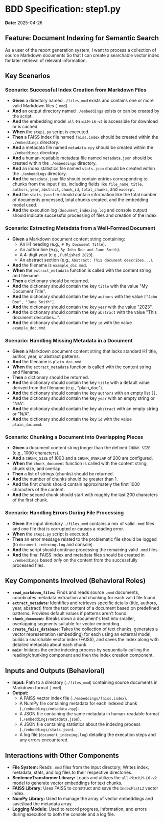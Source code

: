 # BDD Specification: step1.py

**Date:** 2025-04-26

## Feature: Document Indexing for Semantic Search

As a user of the report generation system,
I want to process a collection of source Markdown documents
So that I can create a searchable vector index for later retrieval of relevant information.

## Key Scenarios

### Scenario: Successful Index Creation from Markdown Files

* **Given** a directory named `./files_mmd` exists and contains one or more valid Markdown files (`.mmd`).
* **And** an output directory named `./embeddings` exists or can be created by the script.
* **And** the embedding model `all-MiniLM-L6-v2` is accessible for download or is cached.
* **When** the `step1.py` script is executed.
* **Then** a FAISS index file named `faiss.index` should be created within the `./embeddings` directory.
* **And** a metadata file named `metadata.npy` should be created within the `./embeddings` directory.
* **And** a human-readable metadata file named `metadata.json` should be created within the `./embeddings` directory.
* **And** an index statistics file named `stats.json` should be created within the `./embeddings` directory.
* **And** the `metadata.json` file should contain entries corresponding to chunks from the input files, including fields like `file_name`, `title`, `authors`, `year`, `abstract`, `chunk_id`, `total_chunks`, and `excerpt`.
* **And** the `stats.json` file should contain information like the total number of documents processed, total chunks created, and the embedding model used.
* **And** the execution log (`document_indexing.log` and console output) should indicate successful processing of files and creation of the index.

### Scenario: Extracting Metadata from a Well-Formed Document

* **Given** a Markdown document content string containing:
  * An H1 heading (e.g., `# My Document Title`).
  * An author line (e.g., `By John Doe and Jane Smith`).
  * A 4-digit year (e.g., `Published 2023`).
  * An abstract section (e.g., `Abstract: This document describes...`).
* **And** the filename is `example_doc.mmd`.
* **When** the `extract_metadata` function is called with the content string and filename.
* **Then** a dictionary should be returned.
* **And** the dictionary should contain the key `title` with the value "My Document Title".
* **And** the dictionary should contain the key `authors` with the value `["John Doe", "Jane Smith"]`.
* **And** the dictionary should contain the key `year` with the value "2023".
* **And** the dictionary should contain the key `abstract` with the value "This document describes...".
* **And** the dictionary should contain the key `id` with the value `example_doc.mmd`.

### Scenario: Handling Missing Metadata in a Document

* **Given** a Markdown document content string that lacks standard H1 title, author, year, or abstract patterns.
* **And** the filename is `plain_doc.mmd`.
* **When** the `extract_metadata` function is called with the content string and filename.
* **Then** a dictionary should be returned.
* **And** the dictionary should contain the key `title` with a default value derived from the filename (e.g., "plain_doc").
* **And** the dictionary should contain the key `authors` with an empty list `[]`.
* **And** the dictionary should contain the key `year` with an empty string or "N/A".
* **And** the dictionary should contain the key `abstract` with an empty string or "N/A".
* **And** the dictionary should contain the key `id` with the value `plain_doc.mmd`.

### Scenario: Chunking a Document into Overlapping Pieces

* **Given** a document content string longer than the defined `CHUNK_SIZE` (e.g., 1000 characters).
* **And** a `CHUNK_SIZE` of 1000 and a `CHUNK_OVERLAP` of 200 are configured.
* **When** the `chunk_document` function is called with the content string, chunk size, and overlap.
* **Then** a list of strings (chunks) should be returned.
* **And** the number of chunks should be greater than 1.
* **And** the first chunk should contain approximately the first 1000 characters of the content.
* **And** the second chunk should start with roughly the last 200 characters of the first chunk.

### Scenario: Handling Errors During File Processing

* **Given** the input directory `./files_mmd` contains a mix of valid `.mmd` files and one file that is corrupted or causes a reading error.
* **When** the `step1.py` script is executed.
* **Then** an error message related to the problematic file should be logged (to `document_indexing.log` and console).
* **And** the script should continue processing the remaining valid `.mmd` files.
* **And** the final FAISS index and metadata files should be created in `./embeddings` based *only* on the content from the successfully processed files.

## Key Components Involved (Behavioral Roles)

* **`read_markdown_files`:** Finds and reads source `.mmd` documents, coordinates metadata extraction and chunking for each valid file found.
* **`extract_metadata`:** Identifies and retrieves specific details (title, authors, year, abstract) from the text content of a document based on predefined patterns. Provides default values if patterns aren't found.
* **`chunk_document`:** Breaks down a document's text into smaller, overlapping segments suitable for vector embedding.
* **`create_faiss_database`:** Takes the collection of text chunks, generates a vector representation (embedding) for each using an external model, builds a searchable vector index (FAISS), and saves the index along with detailed metadata about each chunk.
* **`main`:** Initiates the entire indexing process by sequentially calling the reading/chunking component and then the index creation component.

## Inputs and Outputs (Behavioral)

* **Input:** Path to a directory (`./files_mmd`) containing source documents in Markdown format (`.mmd`).
* **Output:**
  * A FAISS vector index file (`./embeddings/faiss.index`).
  * A NumPy file containing metadata for each indexed chunk (`./embeddings/metadata.npy`).
  * A JSON file containing the same metadata in human-readable format (`./embeddings/metadata.json`).
  * A JSON file containing statistics about the indexing process (`./embeddings/stats.json`).
  * A log file (`document_indexing.log`) detailing the execution steps and any errors encountered.

## Interactions with Other Components

* **File System:** Reads `.mmd` files from the input directory; Writes index, metadata, stats, and log files to their respective directories.
* **SentenceTransformer Library:** Loads and utilizes the `all-MiniLM-L6-v2` model to generate vector embeddings for text chunks.
* **FAISS Library:** Uses FAISS to construct and save the `IndexFlatL2` vector index.
* **NumPy Library:** Used to manage the array of vector embeddings and save/load the metadata array.
* **Logging Module:** Used to record progress, information, and errors during execution to both the console and a log file.
